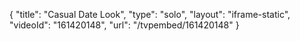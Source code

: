 {
    "title": "Casual Date Look",
    "type": "solo",
    "layout": "iframe-static",
    "videoId": "161420148",
    "url": "\/tvpembed\/161420148"
}